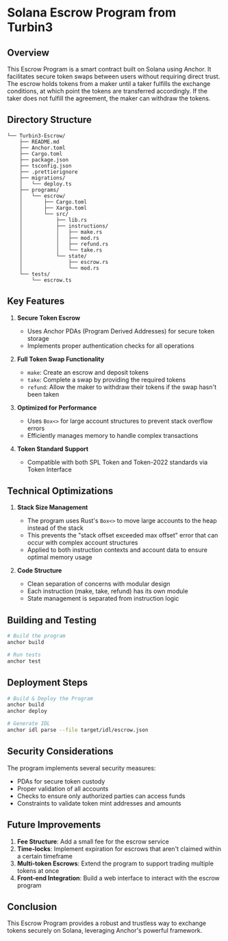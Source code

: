 # Solana Escrow Program from Turbin3

## Overview
This Escrow Program is a smart contract built on Solana using Anchor. It facilitates secure token swaps between users without requiring direct trust. The escrow holds tokens from a maker until a taker fulfills the exchange conditions, at which point the tokens are transferred accordingly. If the taker does not fulfill the agreement, the maker can withdraw the tokens.

## Directory Structure
```
└── Turbin3-Escrow/
    ├── README.md
    ├── Anchor.toml
    ├── Cargo.toml
    ├── package.json
    ├── tsconfig.json
    ├── .prettierignore
    ├── migrations/
    │   └── deploy.ts
    ├── programs/
    │   └── escrow/
    │       ├── Cargo.toml
    │       ├── Xargo.toml
    │       └── src/
    │           ├── lib.rs
    │           ├── instructions/
    │           │   ├── make.rs
    │           │   ├── mod.rs
    │           │   ├── refund.rs
    │           │   └── take.rs
    │           └── state/
    │               ├── escrow.rs
    │               └── mod.rs
    └── tests/
        └── escrow.ts
```

## Key Features

1. **Secure Token Escrow**
   - Uses Anchor PDAs (Program Derived Addresses) for secure token storage
   - Implements proper authentication checks for all operations

2. **Full Token Swap Functionality**
   - `make`: Create an escrow and deposit tokens
   - `take`: Complete a swap by providing the required tokens
   - `refund`: Allow the maker to withdraw their tokens if the swap hasn't been taken

3. **Optimized for Performance**
   - Uses `Box<>` for large account structures to prevent stack overflow errors
   - Efficiently manages memory to handle complex transactions

4. **Token Standard Support**
   - Compatible with both SPL Token and Token-2022 standards via Token Interface

## Technical Optimizations

1. **Stack Size Management**
   - The program uses Rust's `Box<>` to move large accounts to the heap instead of the stack
   - This prevents the "stack offset exceeded max offset" error that can occur with complex account structures
   - Applied to both instruction contexts and account data to ensure optimal memory usage

2. **Code Structure**
   - Clean separation of concerns with modular design
   - Each instruction (make, take, refund) has its own module
   - State management is separated from instruction logic

## Building and Testing

```bash
# Build the program
anchor build

# Run tests
anchor test
```

## Deployment Steps
```bash
# Build & Deploy the Program
anchor build
anchor deploy

# Generate IDL
anchor idl parse --file target/idl/escrow.json
```

## Security Considerations

The program implements several security measures:
- PDAs for secure token custody
- Proper validation of all accounts
- Checks to ensure only authorized parties can access funds
- Constraints to validate token mint addresses and amounts

## Future Improvements

1. **Fee Structure**: Add a small fee for the escrow service
2. **Time-locks**: Implement expiration for escrows that aren't claimed within a certain timeframe
3. **Multi-token Escrows**: Extend the program to support trading multiple tokens at once
4. **Front-end Integration**: Build a web interface to interact with the escrow program

## Conclusion
This Escrow Program provides a robust and trustless way to exchange tokens securely on Solana, leveraging Anchor's powerful framework. 